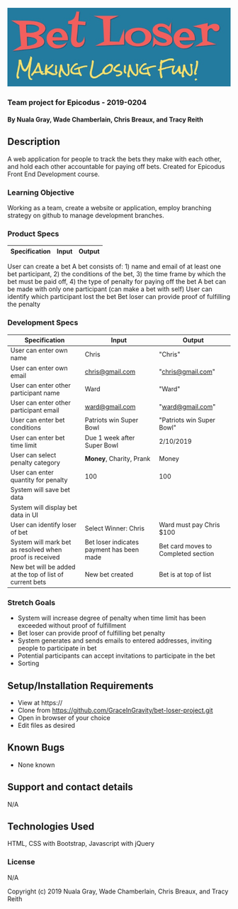 ![bet loser logo](imgs/logo.jpg)

### Team project for Epicodus - 2019-0204

#### By Nuala Gray, Wade Chamberlain, Chris Breaux, and Tracy Reith

## Description

A web application for people to track the bets they make with each other, and hold each other accountable for paying off bets. Created for Epicodus Front End Development course.

### Learning Objective

Working as a team, create a website or application, employ branching strategy on github to manage development branches.

### Product Specs

Specification | Input | Output
------------- | ----- | ------
User can create a bet
A bet consists of: 1) name and email of at least one bet participant, 2) the conditions of the bet, 3) the time frame by which the bet must be paid off, 4) the type of penalty for paying off the bet
A bet can be made with only one participant (can make a bet with self)
User can identify which participant lost the bet
Bet loser can provide proof of fulfilling the penalty

### Development Specs

Specification | Input | Output
------------- | ----- | ------
User can enter own name | Chris | "Chris"
User can enter own email | chris@gmail.com | "chris@gmail.com"
User can enter other participant name | Ward | "Ward"
User can enter other participant email | ward@gmail.com | "ward@gmail.com"
User can enter bet conditions | Patriots win Super Bowl | "Patriots win Super Bowl"
User can enter bet time limit | Due 1 week after Super Bowl | 2/10/2019
User can select penalty category | **Money**, Charity, Prank | Money
User can enter quantity for penalty | 100 | 100
System will save bet data | |
System will display bet data in UI | |
User can identify loser of bet | Select Winner: Chris | Ward must pay Chris $100  
System will mark bet as resolved when proof is received | Bet loser indicates payment has been made | Bet card moves to Completed section
New bet will be added at the top of list of current bets | New bet created | Bet is at top of list


### Stretch Goals

* System will increase degree of penalty when time limit has been exceeded without proof of fulfillment
* Bet loser can provide proof of fulfilling bet penalty
* System generates and sends emails to entered addresses, inviting people to participate in bet
* Potential participants can accept invitations to participate in the bet
* Sorting


## Setup/Installation Requirements

* View at https://
* Clone from https://github.com/GraceInGravity/bet-loser-project.git
* Open in browser of your choice
* Edit files as desired


## Known Bugs

* None known

## Support and contact details

N/A

## Technologies Used

HTML, CSS with Bootstrap, Javascript with jQuery

### License

N/A

Copyright (c) 2019 Nuala Gray, Wade Chamberlain, Chris Breaux, and Tracy Reith
